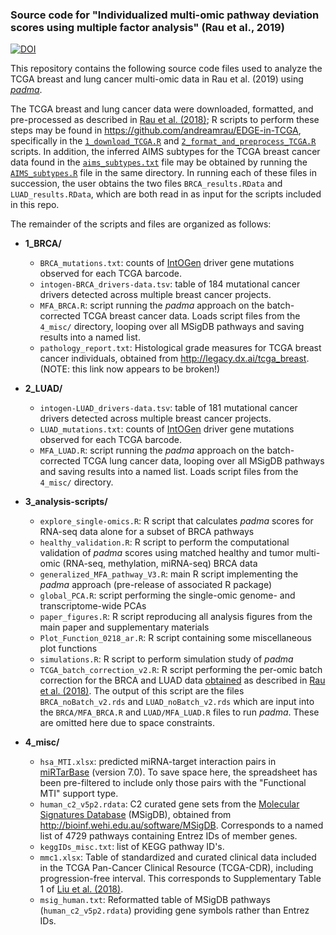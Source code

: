 
### Source code for "Individualized multi-omic pathway deviation scores  using multiple factor analysis" (Rau et al., 2019)

[![DOI](https://zenodo.org/badge/218746231.svg)](https://zenodo.org/badge/latestdoi/218746231)

This repository contains the following source code files used to analyze the TCGA breast and lung cancer multi-omic data in Rau et al. (2019) using [*padma*](https://github.com/andreamrau/padma).

The TCGA breast and lung cancer data were downloaded, formatted, and pre-processed as described in [Rau et al. (2018)](https://academic.oup.com/bioinformatics/article/35/1/62/5047764); R scripts to perform these steps may be found in https://github.com/andreamrau/EDGE-in-TCGA, specifically in the [`1_download_TCGA.R`](https://github.com/andreamrau/EDGE-in-TCGA/blob/master/1_download_TCGA.R) and [`2_format_and_preprocess_TCGA.R`](https://github.com/andreamrau/EDGE-in-TCGA/blob/master/2_format_and_preprocess_TCGA.R) scripts. In addition, the inferred AIMS subtypes for the TCGA breast cancer data found in the [`aims_subtypes.txt`](https://github.com/andreamrau/EDGE-in-TCGA/blob/master/aims_subtypes.txt) file may be obtained by running the [`AIMS_subtypes.R`](https://github.com/andreamrau/EDGE-in-TCGA/blob/master/AIMS_subtypes.R) file in the same directory. In running each of these files in succession, the user obtains the two files `BRCA_results.RData` and `LUAD_results.RData`, which are both read in as input for the scripts included in this repo.

The remainder of the scripts and files are organized as follows:


- **1_BRCA/**
  - `BRCA_mutations.txt`: counts of [IntOGen](https://www.intogen.org/search?cancer=BRCA) driver gene mutations observed for each TCGA barcode.
  - `intogen-BRCA_drivers-data.tsv`: table of 184 mutational cancer drivers detected across multiple breast cancer projects.
  - `MFA_BRCA.R`: script running the *padma* approach on the batch-corrected TCGA breast cancer data. Loads script files from the `4_misc/` directory, looping over all MSigDB pathways and saving results into a named list.
  - `pathology_report.txt`: Histological grade measures for TCGA breast cancer individuals, obtained from http://legacy.dx.ai/tcga_breast. (NOTE: this link now appears to be broken!)

- **2_LUAD/**
  - `intogen-LUAD_drivers-data.tsv`: table of 181 mutational cancer drivers detected across multiple breast cancer projects.
  - `LUAD_mutations.txt`: counts of [IntOGen](https://www.intogen.org/search?cancer=LUAD) driver gene mutations observed for each TCGA barcode.
  - `MFA_LUAD.R`: script running the *padma* approach on the batch-corrected TCGA lung cancer data, looping over all MSigDB pathways and saving results into a named list. Loads script files from the `4_misc/` directory.


- **3_analysis-scripts/**

  - `explore_single-omics.R`: R script that calculates *padma* scores for RNA-seq data alone for a subset of BRCA pathways 
  - `healthy_validation.R`: R script to perform the computational validation of *padma* scores using matched healthy and tumor multi-omic (RNA-seq, methylation, miRNA-seq) BRCA data 
  - `generalized_MFA_pathway_V3.R`: main R script implementing the *padma* approach (pre-release of associated R package) 
  - `global_PCA.R`: script performing the single-omic genome- and transcriptome-wide PCAs
  - `paper_figures.R`: R script reproducing all analysis figures from the main paper and supplementary materials
  - `Plot_Function_0218_ar.R`: R script containing some miscellaneous plot functions
  - `simulations.R`: R script to perform simulation study of *padma*
  - `TCGA_batch_correction_v2.R`: R script performing the per-omic batch correction for the BRCA and LUAD data [obtained](https://github.com/andreamrau/EDGE-in-TCGA) as described in [Rau et al. (2018)](https://academic.oup.com/bioinformatics/article/35/1/62/5047764). The output of this script are the files `BRCA_noBatch_v2.rds` and `LUAD_noBatch_v2.rds` which are input into the `BRCA/MFA_BRCA.R` and `LUAD/MFA_LUAD.R` files to run *padma*. These are omitted here due to space constraints.

- **4_misc/**

  - `hsa_MTI.xlsx`: predicted miRNA-target interaction pairs in [miRTarBase](http://mirtarbase.mbc.nctu.edu.tw/php/index.php) (version 7.0). To save space here, the spreadsheet has been pre-filtered to include only those pairs with the "Functional MTI" support type.
  - `human_c2_v5p2.rdata`: C2 curated gene sets from the [Molecular Signatures Database](http://www.broad.mit.edu/gsea/msigdb/index.jsp) (MSigDB), obtained from http://bioinf.wehi.edu.au/software/MSigDB. Corresponds to a named list of 4729 pathways containing Entrez IDs of member genes.
  - `keggIDs_misc.txt`: list of KEGG pathway ID's.
  - `mmc1.xlsx`: Table of standardized and curated clinical data included in the TCGA Pan-Cancer Clinical Resource (TCGA-CDR), including progression-free interval. This corresponds to Supplementary Table 1 of [Liu et al. (2018)](https://doi.org/10.1016/j.cell.2018.02.052).
  - `msig_human.txt`: Reformatted table of MSigDB pathways (`human_c2_v5p2.rdata`) providing gene symbols rather than Entrez IDs.

